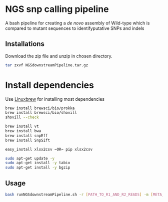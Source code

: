# NGS snp calling pipeline

A bash pipeline for creating a *de novo* assembly of Wild-type which is compared to mutant sequences to identifyputative SNPs and indels

## Installations 

Download the zip file and unzip in chosen directory.

```bash
tar zxvf NGSdownstreamPipeline.tar.gz
```

# Install dependencies

Use [Linuxbrew](https://docs.brew.sh/Homebrew-on-Linux) for installing most dependencies

```bash
brew install brewsci/bio/prokka
brew install brewsci/bio/shovill
shovill --check

brew install vt
brew install bwa
brew install snpEff
brew install SnpSift

easy_install xlsx2csv ~OR~ pip xlsx2csv

sudo apt-get update -y
sudo apt-get install -y tabix
sudo apt-get install -y bgzip
```

## Usage

```bash
bash runNGSdownstreamPipeline.sh -r [PATH_TO_R1_AND_R2_READS] -m [META_FILE.xlsx]
```
